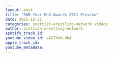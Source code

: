 ```yaml
---
layout: post
title: "SWN Year End Awards 2021 Preview"
date: 2021-12-31
categories: scottish-wrestling-network videos
author: scottish-wrestling-network
spotify_track_id: 
youtube_video_id: vAGIXkdLUb4
apple_track_id: 
youtube_metadata: 
---
```

